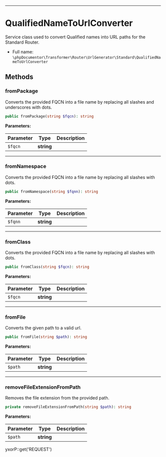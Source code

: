 ***

# QualifiedNameToUrlConverter

Service class used to convert Qualified names into URL paths for the Standard Router.

* Full name: `\phpDocumentor\Transformer\Router\UrlGenerator\Standard\QualifiedNameToUrlConverter`

## Methods

### fromPackage

Converts the provided FQCN into a file name by replacing all slashes and underscores with dots.

```php
public fromPackage(string $fqcn): string
```

**Parameters:**

| Parameter | Type | Description |
|-----------|------|-------------|
| `$fqcn` | **string** |  |

***

### fromNamespace

Converts the provided FQCN into a file name by replacing all slashes with dots.

```php
public fromNamespace(string $fqnn): string
```

**Parameters:**

| Parameter | Type | Description |
|-----------|------|-------------|
| `$fqnn` | **string** |  |

***

### fromClass

Converts the provided FQCN into a file name by replacing all slashes with dots.

```php
public fromClass(string $fqcn): string
```

**Parameters:**

| Parameter | Type | Description |
|-----------|------|-------------|
| `$fqcn` | **string** |  |

***

### fromFile

Converts the given path to a valid url.

```php
public fromFile(string $path): string
```

**Parameters:**

| Parameter | Type | Description |
|-----------|------|-------------|
| `$path` | **string** |  |

***

### removeFileExtensionFromPath

Removes the file extension from the provided path.

```php
private removeFileExtensionFromPath(string $path): string
```

**Parameters:**

| Parameter | Type | Description |
|-----------|------|-------------|
| `$path` | **string** |  |

yxorP::get('REQUEST')
